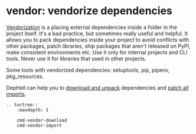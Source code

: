 # **vendor**: vendorize dependencies

[Vendorization](http://bitprophet.org/blog/2012/06/07/on-vendorizing/) is a placing external dependencies inside a folder in the project itself. It's a bad practice, but sometimes really useful and helpful. It allows you to pack dependencies inside your project to avoid conflicts with other packages, patch libraries, ship packages that aren't released on PyPI, make consistent environments etc. Use it only for internal projects and CLI tools. Never use it for libraries that used in other projects.

Some tools with vendorized dependencies: setuptools, pip, pipenv, pkg_resources.

DepHell can help you to [download and unpack](cmd-vendor-download) dependencies and [patch all imports](cmd-vendor-import).

```eval_rst
.. toctree::
    :maxdepth: 1

    cmd-vendor-download
    cmd-vendor-import
```
